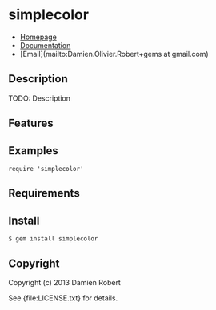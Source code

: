 # simplecolor

* [Homepage](https://rubygems.org/gems/simplecolor)
* [Documentation](http://rubydoc.info/gems/simplecolor/frames)
* [Email](mailto:Damien.Olivier.Robert+gems at gmail.com)

## Description

TODO: Description

## Features

## Examples

    require 'simplecolor'

## Requirements

## Install

    $ gem install simplecolor

## Copyright

Copyright (c) 2013 Damien Robert

See {file:LICENSE.txt} for details.
